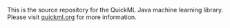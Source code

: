 This is the source repository for the QuickML Java machine learning library.  Please visit [quickml.org](http://quickml.org/) for more information.
